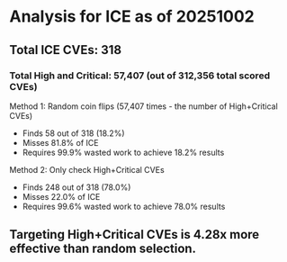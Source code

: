 # Analysis for ICE as of 20251002

## Total ICE CVEs: 318
### Total High and Critical: 57,407 (out of 312,356 total scored CVEs)

Method 1: Random coin flips (57,407 times - the number of High+Critical CVEs)
  - Finds 58 out of 318 (18.2%)
  - Misses 81.8% of ICE
  - Requires 99.9% wasted work to achieve 18.2% results

Method 2: Only check High+Critical CVEs
  - Finds 248 out of 318 (78.0%)
  - Misses 22.0% of ICE
  - Requires 99.6% wasted work to achieve 78.0% results

## Targeting High+Critical CVEs is 4.28x more effective than random selection.
